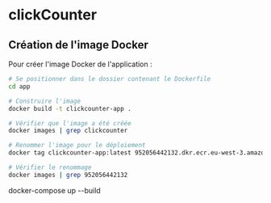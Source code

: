 # clickCounter

## Création de l'image Docker

Pour créer l'image Docker de l'application :

```bash
# Se positionner dans le dossier contenant le Dockerfile
cd app

# Construire l'image
docker build -t clickcounter-app .

# Vérifier que l'image a été créée
docker images | grep clickcounter

# Renommer l'image pour le déploiement
docker tag clickcounter-app:latest 952056442132.dkr.ecr.eu-west-3.amazonaws.com/simple-web-app:latest

# Vérifier le renommage
docker images | grep 952056442132
```

docker-compose up --build